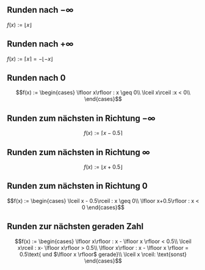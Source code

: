 

## Runden nach $-\infty$

$f(x) := \lfloor x\rfloor$

## Runden nach $+\infty$

$f(x) := \lceil x \rceil = -\lfloor -x \rfloor$

## Runden nach $0$

$$f(x) := \begin{cases}
\lfloor x\rfloor : x \geq 0\\
\lceil x\rceil :x < 0\\
\end{cases}$$

## Runden zum nächsten in Richtung $-\infty$

$$f(x) := \lceil x-0.5 \rceil$$

## Runden zum nächsten in Richtung $\infty$

$$f(x) := \lfloor x + 0.5\rfloor$$

## Runden zum nächsten in Richtung $0$

$$f(x) := \begin{cases}
\lceil x - 0.5\rceil : x \geq 0\\
\lfloor x+0.5\rfloor : x < 0
\end{cases}$$

## Runden zur nächsten geraden Zahl

$$f(x) := \begin{cases}
\lfloor x\rfloor : x - \lfloor x \rfloor < 0.5\\
\lceil x\rceil : x- \lfloor x\rfloor > 0.5\\
\lfloor x\rfloor : x - \lfloor x \rfloor = 0.5\text{ und $\lfloor x \rfloor$ gerade}\\
\lceil x \rceil: \text{sonst}
\end{cases}$$


